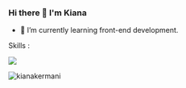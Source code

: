 ### Hi there 👋 I'm Kiana
- 🌱 I’m currently learning front-end development.

Skills :
<p align="left">
  <a href="https://skillicons.dev">
    <img src="https://skillicons.dev/icons?i=html,css,bootstrap,js,react,ts,tailwind"/>
  </a>
</p>




<p><img align="center" src="https://github-readme-streak-stats.herokuapp.com/?user=kianakermani&" alt="kianakermani" /></p>




